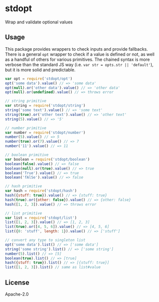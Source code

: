 # stdopt

Wrap and validate optional values

## Usage

This package provides wrappers to check inputs and provide fallbacks. There is a general `opt` wrapper to check if a value is defined or not, as well as a handful of others for various primitives. The chained syntax is more verbose than the standard JS way (i.e. `var str = opts.str || 'default'`), but it is more solid and predictable.

```js
var opt = require('stdopt/opt')
opt('some data').value() // => 'some data'
opt(null).or('other data').value() // => 'other data'
opt(null).or(undefined).value() // => throws error

// string primitive
var string = require('stdopt/string')
string('some text').value() // => 'some text'
string(true).or('other text').value() // => 'other text'
string(5).value() // => '5'

// number primitive
var number = require('stdopt/number')
number(5).value() // => 5
number(true).or(7).value() // => 7
number('11').value() // => 11

// boolean primitive
var boolean = require('stdopt/boolean')
boolean(false).value() // => false
boolean(null).or(true).value() // => true
boolean('True').value() // => true
boolean('fAlSe').value() // => false

// hash primitive
var hash = require('stdopt/hash')
hash({stuff: true}).value() // => {stuff: true}
hash(true).or({other: false}).value() // => {other: false}
hash([1, 2, 3]).value() // => throws error

// list primitive
var list = require('stdopt/list')
list([1, 2, 3]).value() // => [1, 2, 3]
list(true).or([4, 5, 6]).value() // => [4, 5, 6]
list({0: 'stuff', length: 1}).value() // => ['stuff']

// convert any type to singleton list
opt('some data').list() // => ['some data']
string('some string').list() // => ['some string']
number(5).list() // => [5]
boolean(true).list() // => [true]
hash({stuff: true}).list() // => [{stuff: true}]
list([1, 2, 3]).list() // same as list#value
```

## License

Apache-2.0
